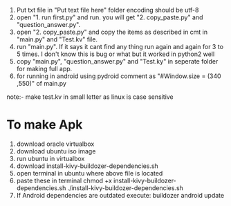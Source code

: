1. Put txt file in "Put text file here" folder encoding should be utf-8
2. open "1. run first.py" and run.
	you will get "2. copy_paste.py" and "question_answer.py".
3. open "2. copy_paste.py" and copy the items as described in cmt in "main.py" and "Test.kv" file.
4. run "main.py". If it says it cant find any thing run again and again for 3 to 5 times.
	I don't know this is bug or what but it worked in python2 well
5. copy "main.py", "question_answer.py" and "Test.ky" in seperate folder for making full app.
6. for running in android using pydroid comment as "#Window.size = (340 ,550)" of main.py

note:- make test.kv in small letter as linux is case sensitive


To make Apk
============

1. download oracle virtualbox
2. download ubuntu iso image
3. run ubuntu in virtualbox
4. download install-kivy-buildozer-dependencies.sh
5. open terminal in ubuntu where above file is located
6. paste these in terminal
chmod +x install-kivy-buildozer-dependencies.sh
./install-kivy-buildozer-dependencies.sh
7. If Android dependencies are outdated execute:
	buildozer android update

